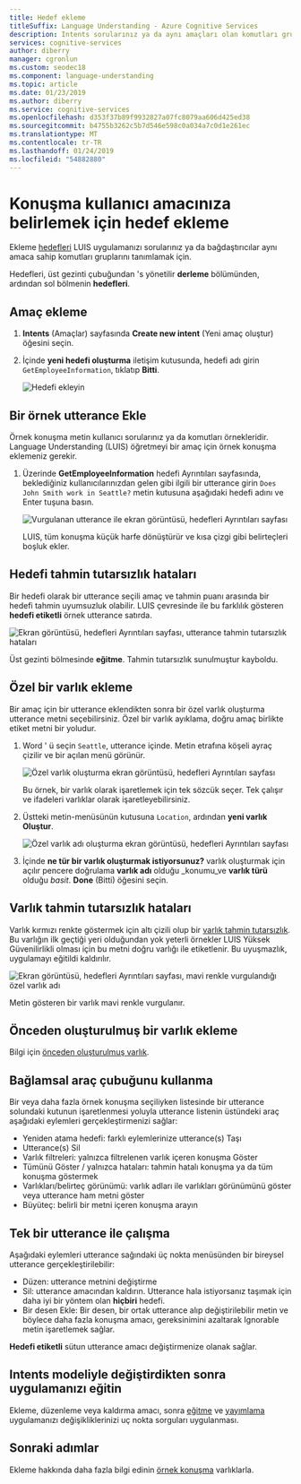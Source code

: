 ```yaml
---
title: Hedef ekleme
titleSuffix: Language Understanding - Azure Cognitive Services
description: Intents sorularınız ya da aynı amaçları olan komutları gruplarını tanımlamak için LUIS uygulamanızı ekleyin.
services: cognitive-services
author: diberry
manager: cgronlun
ms.custom: seodec18
ms.component: language-understanding
ms.topic: article
ms.date: 01/23/2019
ms.author: diberry
ms.service: cognitive-services
ms.openlocfilehash: d353f37b89f9932827a07fc8079aa606d425ed38
ms.sourcegitcommit: b4755b3262c5b7d546e598c0a034a7c0d1e261ec
ms.translationtype: MT
ms.contentlocale: tr-TR
ms.lasthandoff: 01/24/2019
ms.locfileid: "54882880"
---
```

# <a name="add-intents-to-determine-user-intention-of-utterances"></a>Konuşma kullanıcı amacınıza belirlemek için hedef ekleme

Ekleme [hedefleri](luis-concept-intent.md) LUIS uygulamanızı sorularınız ya da bağdaştırıcılar aynı amaca sahip komutları gruplarını tanımlamak için. 

Hedefleri, üst gezinti çubuğundan 's yönetilir **derleme** bölümünden, ardından sol bölmenin **hedefleri**. 

## <a name="add-intent"></a>Amaç ekleme

1. **Intents** (Amaçlar) sayfasında **Create new intent** (Yeni amaç oluştur) öğesini seçin.

1. İçinde **yeni hedefi oluşturma** iletişim kutusunda, hedefi adı girin `GetEmployeeInformation`, tıklatıp **Bitti**.

    ![Hedefi ekleyin](./media/luis-how-to-add-intents/Addintent-dialogbox.png)

## <a name="add-an-example-utterance"></a>Bir örnek utterance Ekle

Örnek konuşma metin kullanıcı sorularınız ya da komutları örnekleridir. Language Understanding (LUIS) öğretmeyi bir amaç için örnek konuşma eklemeniz gerekir.

1. Üzerinde **GetEmployeeInformation** hedefi Ayrıntıları sayfasında, beklediğiniz kullanıcılarınızdan gelen gibi ilgili bir utterance girin `Does John Smith work in Seattle?` metin kutusuna aşağıdaki hedefi adını ve Enter tuşuna basın.
 
    ![Vurgulanan utterance ile ekran görüntüsü, hedefleri Ayrıntıları sayfası](./media/luis-how-to-add-intents/add-new-utterance-to-intent.png) 

    LUIS, tüm konuşma küçük harfe dönüştürür ve kısa çizgi gibi belirteçleri boşluk ekler.

## <a name="intent-prediction-discrepancy-errors"></a>Hedefi tahmin tutarsızlık hataları 

Bir hedefi olarak bir utterance seçili amaç ve tahmin puanı arasında bir hedefi tahmin uyumsuzluk olabilir. LUIS çevresinde ile bu farklılık gösteren **hedefi etiketli** örnek utterance satırda. 

![Ekran görüntüsü, hedefleri Ayrıntıları sayfası, utterance tahmin tutarsızlık hataları](./media/luis-how-to-add-intents/prediction-discrepancy-intent.png) 

Üst gezinti bölmesinde **eğitme**. Tahmin tutarsızlık sunulmuştur kayboldu.

## <a name="add-a-custom-entity"></a>Özel bir varlık ekleme

Bir amaç için bir utterance eklendikten sonra bir özel varlık oluşturma utterance metni seçebilirsiniz. Özel bir varlık ayıklama, doğru amaç birlikte etiket metni bir yoludur. 

1. Word ' ü seçin `Seattle`, utterance içinde. Metin etrafına köşeli ayraç çizilir ve bir açılan menü görünür. 

    ![Özel varlık oluşturma ekran görüntüsü, hedefleri Ayrıntıları sayfası](./media/luis-how-to-add-intents/create-custom-entity.png) 

    Bu örnek, bir varlık olarak işaretlemek için tek sözcük seçer. Tek çalışır ve ifadeleri varlıklar olarak işaretleyebilirsiniz.

1. Üstteki metin-menüsünün kutusuna `Location`, ardından **yeni varlık Oluştur**. 

    ![Özel varlık adı oluşturma ekran görüntüsü, hedefleri Ayrıntıları sayfası](./media/luis-how-to-add-intents/create-custom-entity-name.png) 

1. İçinde **ne tür bir varlık oluşturmak istiyorsunuz?** varlık oluşturmak için açılır pencere doğrulama **varlık adı** olduğu _konumu_ve **varlık türü**  olduğu _basit_. **Done** (Bitti) öğesini seçin.

## <a name="entity-prediction-discrepancy-errors"></a>Varlık tahmin tutarsızlık hataları 

Varlık kırmızı renkte göstermek için altı çizili olup bir [varlık tahmin tutarsızlık](luis-how-to-add-example-utterances.md#entity-status-predictions). Bu varlığın ilk geçtiği yeri olduğundan yok yeterli örnekler LUIS Yüksek Güvenilirlikli olması için bu metni doğru varlığı ile etiketlenir. Bu uyuşmazlık, uygulamayı eğitildi kaldırılır. 

![Ekran görüntüsü, hedefleri Ayrıntıları sayfası, mavi renkle vurgulandığı özel varlık adı](./media/luis-how-to-add-intents/create-custom-entity-name-blue-highlight.png) 

Metin gösteren bir varlık mavi renkle vurgulanır.  

## <a name="add-a-prebuilt-entity"></a>Önceden oluşturulmuş bir varlık ekleme

Bilgi için [önceden oluşturulmuş varlık](luis-how-to-add-entities.md#add-prebuilt-entity).

## <a name="using-the-contextual-toolbar"></a>Bağlamsal araç çubuğunu kullanma

Bir veya daha fazla örnek konuşma seçiliyken listesinde bir utterance solundaki kutunun işaretlenmesi yoluyla utterance listenin üstündeki araç aşağıdaki eylemleri gerçekleştirmenizi sağlar:

* Yeniden atama hedefi: farklı eylemlerinize utterance(s) Taşı
* Utterance(s) Sil
* Varlık filtreleri: yalnızca filtrelenen varlık içeren konuşma Göster
* Tümünü Göster / yalnızca hataları: tahmin hatalı konuşma ya da tüm konuşma göstermek
* Varlıkları/belirteç görünümü: varlık adları ile varlıkları görünümünü göster veya utterance ham metni göster
* Büyüteç: belirli bir metni içeren konuşma arayın

## <a name="working-with-an-individual-utterance"></a>Tek bir utterance ile çalışma

Aşağıdaki eylemleri utterance sağındaki üç nokta menüsünden bir bireysel utterance gerçekleştirilebilir:

* Düzen: utterance metnini değiştirme
* Sil: utterance amacından kaldırın. Utterance hala istiyorsanız taşımak için daha iyi bir yöntem olan **hiçbiri** hedefi. 
* Bir desen Ekle: Bir desen, bir ortak utterance alıp değiştirilebilir metin ve böylece daha fazla konuşma amacı, gereksinimini azaltarak Ignorable metin işaretlemek sağlar. 

**Hedefi etiketli** sütun utterance amacı değiştirmenize olanak sağlar.

## <a name="train-your-app-after-changing-model-with-intents"></a>Intents modeliyle değiştirdikten sonra uygulamanızı eğitin

Ekleme, düzenleme veya kaldırma amacı, sonra [eğitme](luis-how-to-train.md) ve [yayımlama](luis-how-to-publish-app.md) uygulamanızı değişikliklerinizi uç nokta sorguları uygulanması. 

## <a name="next-steps"></a>Sonraki adımlar

Ekleme hakkında daha fazla bilgi edinin [örnek konuşma](luis-how-to-add-example-utterances.md) varlıklarla. 
